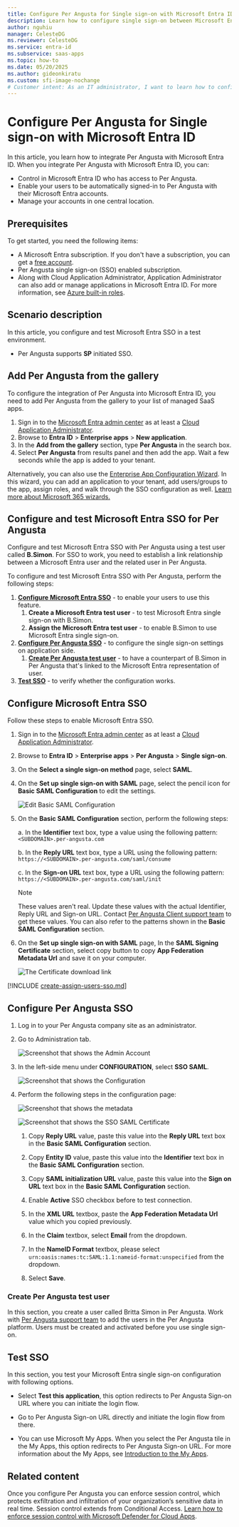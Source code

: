 ```yaml
---
title: Configure Per Angusta for Single sign-on with Microsoft Entra ID
description: Learn how to configure single sign-on between Microsoft Entra ID and Per Angusta.
author: nguhiu
manager: CelesteDG
ms.reviewer: CelesteDG
ms.service: entra-id
ms.subservice: saas-apps
ms.topic: how-to
ms.date: 05/20/2025
ms.author: gideonkiratu
ms.custom: sfi-image-nochange
# Customer intent: As an IT administrator, I want to learn how to configure single sign-on between Microsoft Entra ID and Per Angusta so that I can control who has access to Per Angusta, enable automatic sign-in with Microsoft Entra accounts, and manage my accounts in one central location.
---
```


# Configure Per Angusta for Single sign-on with Microsoft Entra ID

In this article,  you learn how to integrate Per Angusta with Microsoft Entra ID. When you integrate Per Angusta with Microsoft Entra ID, you can:

* Control in Microsoft Entra ID who has access to Per Angusta.
* Enable your users to be automatically signed-in to Per Angusta with their Microsoft Entra accounts.
* Manage your accounts in one central location.

## Prerequisites

To get started, you need the following items:

* A Microsoft Entra subscription. If you don't have a subscription, you can get a [free account](https://azure.microsoft.com/free/).
* Per Angusta single sign-on (SSO) enabled subscription.
* Along with Cloud Application Administrator, Application Administrator can also add or manage applications in Microsoft Entra ID.
For more information, see [Azure built-in roles](~/identity/role-based-access-control/permissions-reference.md).

## Scenario description

In this article,  you configure and test Microsoft Entra SSO in a test environment.

* Per Angusta supports **SP** initiated SSO.

## Add Per Angusta from the gallery

To configure the integration of Per Angusta into Microsoft Entra ID, you need to add Per Angusta from the gallery to your list of managed SaaS apps.

1. Sign in to the [Microsoft Entra admin center](https://entra.microsoft.com) as at least a [Cloud Application Administrator](~/identity/role-based-access-control/permissions-reference.md#cloud-application-administrator).
1. Browse to **Entra ID** > **Enterprise apps** > **New application**.
1. In the **Add from the gallery** section, type **Per Angusta** in the search box.
1. Select **Per Angusta** from results panel and then add the app. Wait a few seconds while the app is added to your tenant.

 Alternatively, you can also use the [Enterprise App Configuration Wizard](https://portal.office.com/AdminPortal/home?Q=Docs#/azureadappintegration). In this wizard, you can add an application to your tenant, add users/groups to the app, assign roles, and walk through the SSO configuration as well. [Learn more about Microsoft 365 wizards.](/microsoft-365/admin/misc/azure-ad-setup-guides)

<a name='configure-and-test-azure-ad-sso-for-per-angusta'></a>

## Configure and test Microsoft Entra SSO for Per Angusta

Configure and test Microsoft Entra SSO with Per Angusta using a test user called **B.Simon**. For SSO to work, you need to establish a link relationship between a Microsoft Entra user and the related user in Per Angusta.

To configure and test Microsoft Entra SSO with Per Angusta, perform the following steps:

1. **[Configure Microsoft Entra SSO](#configure-azure-ad-sso)** - to enable your users to use this feature.
    1. **Create a Microsoft Entra test user** - to test Microsoft Entra single sign-on with B.Simon.
    1. **Assign the Microsoft Entra test user** - to enable B.Simon to use Microsoft Entra single sign-on.
1. **[Configure Per Angusta SSO](#configure-per-angusta-sso)** - to configure the single sign-on settings on application side.
    1. **[Create Per Angusta test user](#create-per-angusta-test-user)** - to have a counterpart of B.Simon in Per Angusta that's linked to the Microsoft Entra representation of user.
1. **[Test SSO](#test-sso)** - to verify whether the configuration works.

<a name='configure-azure-ad-sso'></a>

## Configure Microsoft Entra SSO

Follow these steps to enable Microsoft Entra SSO.

1. Sign in to the [Microsoft Entra admin center](https://entra.microsoft.com) as at least a [Cloud Application Administrator](~/identity/role-based-access-control/permissions-reference.md#cloud-application-administrator).
1. Browse to **Entra ID** > **Enterprise apps** > **Per Angusta** > **Single sign-on**.
1. On the **Select a single sign-on method** page, select **SAML**.
1. On the **Set up single sign-on with SAML** page, select the pencil icon for **Basic SAML Configuration** to edit the settings.

   ![Edit Basic SAML Configuration](common/edit-urls.png)

1. On the **Basic SAML Configuration** section, perform the following steps:

    a. In the **Identifier** text box, type a value using the following pattern:
    `<SUBDOMAIN>.per-angusta.com`

    b. In the **Reply URL** text box, type a URL using the following pattern:
    `https://<SUBDOMAIN>.per-angusta.com/saml/consume`

    c. In the **Sign-on URL** text box, type a URL using the following pattern:
    `https://<SUBDOMAIN>.per-angusta.com/saml/init`
    
    > [!NOTE]
	> These values aren't real. Update these values with the actual Identifier, Reply URL and Sign-on URL. Contact [Per Angusta Client support team](mailto:support@per-angusta.com) to get these values. You can also refer to the patterns shown in the **Basic SAML Configuration** section.

1. On the **Set up single sign-on with SAML** page, In the **SAML Signing Certificate** section, select copy button to copy **App Federation Metadata Url** and save it on your computer.

	![The Certificate download link](common/copy-metadataurl.png)

<a name='create-an-azure-ad-test-user'></a>

[!INCLUDE [create-assign-users-sso.md](~/identity/saas-apps/includes/create-assign-users-sso.md)]

## Configure Per Angusta SSO

1. Log in to your Per Angusta company site as an administrator.

1. Go to Administration tab.
    
    ![Screenshot that shows the Admin Account](./media/per-angusta-tutorial/users.png "Account")

1.  In the left-side menu under **CONFIGURATION**, select **SSO SAML**.

    ![Screenshot that shows the Configuration](./media/per-angusta-tutorial/general.png "Configuration")

1. Perform the following steps in the configuration page:

    ![Screenshot that shows the metadata](./media/per-angusta-tutorial/certificate.png "Metadata")

    ![Screenshot that shows the SSO SAML Certificate](./media/per-angusta-tutorial/claims.png "SAML Certificate")

    1. Copy **Reply URL** value, paste this value into the **Reply URL** text box in the **Basic SAML Configuration** section.
    
    1. Copy **Entity ID** value, paste this value into the **Identifier** text box in the **Basic SAML Configuration** section.

    1. Copy **SAML initialization URL** value, paste this value into the **Sign on URL** text box in the **Basic SAML Configuration** section.

    1. Enable **Active** SSO checkbox before to test connection.

    1. In the **XML URL** textbox, paste the **App Federation Metadata Url** value which you copied previously.

    1. In the **Claim** textbox, select **Email** from the dropdown.

    1. In the **NameID Format** textbox, please select `urn:oasis:names:tc:SAML:1.1:nameid-format:unspecified` from the dropdown.

    1. Select **Save**.

### Create Per Angusta test user

In this section, you create a user called Britta Simon in Per Angusta. Work with [Per Angusta support team](mailto:support@per-angusta.com) to add the users in the Per Angusta platform. Users must be created and activated before you use single sign-on.

## Test SSO 

In this section, you test your Microsoft Entra single sign-on configuration with following options. 

* Select **Test this application**, this option redirects to Per Angusta Sign-on URL where you can initiate the login flow. 

* Go to Per Angusta Sign-on URL directly and initiate the login flow from there.

* You can use Microsoft My Apps. When you select the Per Angusta tile in the My Apps, this option redirects to Per Angusta Sign-on URL. For more information about the My Apps, see [Introduction to the My Apps](https://support.microsoft.com/account-billing/sign-in-and-start-apps-from-the-my-apps-portal-2f3b1bae-0e5a-4a86-a33e-876fbd2a4510).

## Related content

Once you configure Per Angusta you can enforce session control, which protects exfiltration and infiltration of your organization’s sensitive data in real time. Session control extends from Conditional Access. [Learn how to enforce session control with Microsoft Defender for Cloud Apps](/cloud-app-security/proxy-deployment-any-app).
